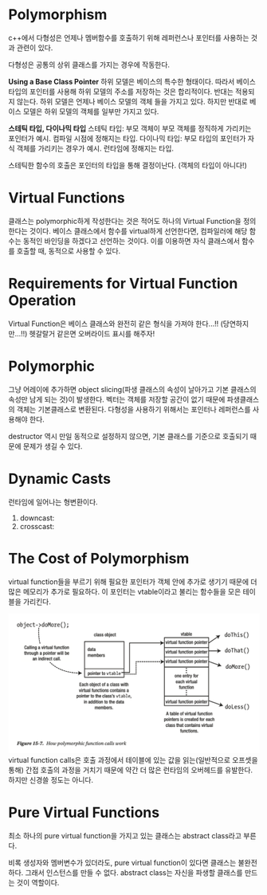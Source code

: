 Polymorphism
=
c++에서 다형성은 언제나 멤버함수를 호출하기 위해 레퍼런스나 포인터를 사용하는 것과 관련이 있다.

다형성은 공통의 상위 클래스를 가지는 경우에 작동한다. 

**Using a Base Class Pointer**
하위 모델은 베이스의 특수한 형태이다. 따라서 베이스 타입의 포인터를 사용해 하위 모델의 주소를 저장하는 것은 합리적이다. 반대는 적용되지 않는다. 하위 모델은 언제나 베이스 모델의 객체 들을 가지고 있다. 하지만 반대로 베이스 모델은 하위 모델의 객체를 일부만 가지고 있다. 

**스테틱 타입, 다이나믹 타입**
스테틱 타입: 부모 객체이 부모 객체를 정직하게 가리키는 포인터가 예시. 컴파일 시점에 정해지는 타입.
다이나믹 타입: 부모 타입의 포인터가 자식 객체를 가리키는 경우가 예시. 런타임에 정해지는 타입.

스테틱한 함수의 호출은 포인터의 타입을 통해 결정이난다. (객체의 타입이 아니다!)

Virtual Functions
=
클래스는 polymorphic하게 작성한다는 것은 적어도 하나의 Virtual Function을 정의한다는 것이다.
베이스 클래스에서 함수를 virtual하게 선언한다면, 컴파일러에 해당 함수는 동적인 바인딩을 하겠다고 선언하는 것이다.
이를 이용하면 자식 클래스에서 함수를 호출할 때, 동적으로 사용할 수 있다.

Requirements for Virtual Function Operation
=
Virtual Function은 베이스 클래스와 완전히 같은 형식을 가져야 한다...!! (당연하지만...!!)
헷갈랄거 같은면 오버라이드 표시를 해주자!

Polymorphic
=
그냥 어레이에 추가하면 object slicing(파생 클래스의 속성이 날아가고 기본 클래스의 속성만 남게 되는 것)이 발생한다.
벡터는 객체를 저장할 공간이 없기 때문에 파생클래스의 객체는 기본클래스로 변환된다. 
다형성을 사용하기 위해서는 포인터나 레퍼런스를 사용해야 한다.

destructor 역시 만일 동적으로 설정하지 않으면, 기본 클래스를 기준으로 호출되기 때문에 문제가 생길 수 있다.

Dynamic Casts
=
런타임에 일어나는 형변환이다.

1. downcast: 
2. crosscast: 

The Cost of Polymorphism
=
virtual function들을 부르기 위해 필요한 포인터가 객체 안에 추가로 생기기 때문에 더 많은 메모리가 추가로 필요하다.
이 포인터는 vtable이라고 불리는 함수들을 모은 테이블을 가리킨다.

<img src="../.images/virtual function 작동원리.png" />
virtual function calls은 호출 과정에서 테이블에 있는 값을 읽는(일반적으로 오프셋을 통해) 간접 호출의 과정을 거치기 때문에 약간 더 많은 런타임의 오버헤드를 유발한다. 하지만 신경쓸 정도는 아니다.

Pure Virtual Functions
=
최소 하나의  pure virtual function을 가지고 있는 클래스는 abstract class라고 부른다.

비록 생성자와 멤버변수가 있더라도, pure virtual function이 있다면 클래스는 불완전하다. 그래서 인스턴스를 만들 수 없다. abstract class는 자신을 파생할 클래스를 만드는 것이 역할이다.


